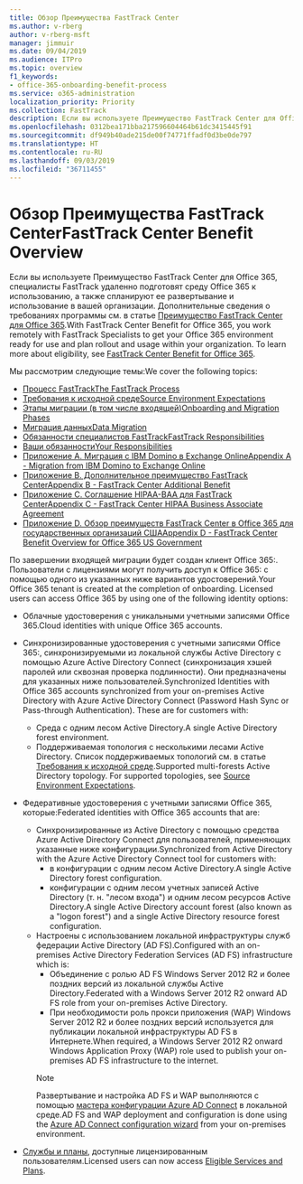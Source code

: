 ```yaml
---
title: Обзор Преимущества FastTrack Center
ms.author: v-rberg
author: v-rberg-msft
manager: jimmuir
ms.date: 09/04/2019
ms.audience: ITPro
ms.topic: overview
f1_keywords:
- office-365-onboarding-benefit-process
ms.service: o365-administration
localization_priority: Priority
ms.collection: FastTrack
description: Если вы используете Преимущество FastTrack Center для Office 365, специалисты FastTrack удаленно подготовят среду Office 365 к использованию, а также спланируют ее развертывание и использование в вашей организации. Дополнительные сведения о требованиях программы см. в статье "Преимущество FastTrack Center для Office 365".
ms.openlocfilehash: 0312bea171bba217596604464b61dc3415445f91
ms.sourcegitcommit: df949b40ade215de00f74771ffadf0d3be0de797
ms.translationtype: HT
ms.contentlocale: ru-RU
ms.lasthandoff: 09/03/2019
ms.locfileid: "36711455"
---
```

# <a name="fasttrack-center-benefit-overview"></a><span data-ttu-id="560e8-104">Обзор Преимущества FastTrack Center</span><span class="sxs-lookup"><span data-stu-id="560e8-104">FastTrack Center Benefit Overview</span></span>

<span data-ttu-id="560e8-p102">Если вы используете Преимущество FastTrack Center для Office 365, специалисты FastTrack удаленно подготовят среду Office 365 к использованию, а также спланируют ее развертывание и использование в вашей организации. Дополнительные сведения о требованиях программы см. в статье [Преимущество FastTrack Center для Office 365](O365-fasttrack-benefit-for-office-365.md).</span><span class="sxs-lookup"><span data-stu-id="560e8-p102">With FastTrack Center Benefit for Office 365, you work remotely with FastTrack Specialists to get your Office 365 environment ready for use and plan rollout and usage within your organization. To learn more about eligibility, see [FastTrack Center Benefit for Office 365](O365-fasttrack-benefit-for-office-365.md).</span></span>
  
<span data-ttu-id="560e8-107">Мы рассмотрим следующие темы:</span><span class="sxs-lookup"><span data-stu-id="560e8-107">We cover the following topics:</span></span>
- [<span data-ttu-id="560e8-108">Процесс FastTrack</span><span class="sxs-lookup"><span data-stu-id="560e8-108">The FastTrack Process</span></span>](O365-fasttrack-process.md) 
- [<span data-ttu-id="560e8-109">Требования к исходной среде</span><span class="sxs-lookup"><span data-stu-id="560e8-109">Source Environment Expectations</span></span>](O365-source-environment-expectations.md)
- [<span data-ttu-id="560e8-110">Этапы миграции (в том числе входящей)</span><span class="sxs-lookup"><span data-stu-id="560e8-110">Onboarding and Migration Phases</span></span>](O365-onboarding-and-migration.md)
- [<span data-ttu-id="560e8-111">Миграция данных</span><span class="sxs-lookup"><span data-stu-id="560e8-111">Data Migration</span></span>](O365-data-migration.md)
- [<span data-ttu-id="560e8-112">Обязанности специалистов FastTrack</span><span class="sxs-lookup"><span data-stu-id="560e8-112">FastTrack Responsibilities</span></span>](O365-fasttrack-responsibilities.md)
- [<span data-ttu-id="560e8-113">Ваши обязанности</span><span class="sxs-lookup"><span data-stu-id="560e8-113">Your Responsibilities</span></span>](O365-your-responsibilities.md) 
- [<span data-ttu-id="560e8-114">Приложение А. Миграция с IBM Domino в Exchange Online</span><span class="sxs-lookup"><span data-stu-id="560e8-114">Appendix A - Migration from IBM Domino to Exchange Online</span></span>](O365-from-ibm-domino-to-exchange-online.md)
- [<span data-ttu-id="560e8-115">Приложение B. Дополнительное преимущество FastTrack Center</span><span class="sxs-lookup"><span data-stu-id="560e8-115">Appendix B - FastTrack Center Additional Benefit</span></span>](O365-fasttrack-additional-benefits.md)
- [<span data-ttu-id="560e8-116">Приложение C. Соглашение HIPAA-BAA для FastTrack Center</span><span class="sxs-lookup"><span data-stu-id="560e8-116">Appendix C - FastTrack Center HIPAA Business Associate Agreement</span></span>](O365-hipaa-business-associate-agreement.md)
- [<span data-ttu-id="560e8-117">Приложение D. Обзор преимуществ FastTrack Center в Office 365 для государственных организаций США</span><span class="sxs-lookup"><span data-stu-id="560e8-117">Appendix D - FastTrack Center Benefit Overview for Office 365 US Government</span></span>](US-Gov-appendix-overview.md)
    
<span data-ttu-id="560e8-p103">По завершении входящей миграции будет создан клиент Office 365:. Пользователи с лицензиями могут получить доступ к Office 365: с помощью одного из указанных ниже вариантов удостоверений.</span><span class="sxs-lookup"><span data-stu-id="560e8-p103">Your Office 365 tenant is created at the completion of onboarding. Licensed users can access Office 365 by using one of the following identity options:</span></span>
- <span data-ttu-id="560e8-120">Облачные удостоверения с уникальными учетными записями Office 365.</span><span class="sxs-lookup"><span data-stu-id="560e8-120">Cloud identities with unique Office 365 accounts.</span></span>
- <span data-ttu-id="560e8-p104">Синхронизированные удостоверения с учетными записями Office 365:, синхронизируемыми из локальной службы Active Directory с помощью Azure Active Directory Connect (синхронизация хэшей паролей или сквозная проверка подлинности). Они предназначены для указанных ниже пользователей.</span><span class="sxs-lookup"><span data-stu-id="560e8-p104">Synchronized Identities with Office 365 accounts synchronized from your on-premises Active Directory with Azure Active Directory Connect (Password Hash Sync or Pass-through Authentication). These are for customers with:</span></span>
  - <span data-ttu-id="560e8-123">Среда с одним лесом Active Directory.</span><span class="sxs-lookup"><span data-stu-id="560e8-123">A single Active Directory forest environment.</span></span>
  - <span data-ttu-id="560e8-p105">Поддерживаемая топология с несколькими лесами Active Directory. Список поддерживаемых топологий см. в статье [Требования к исходной среде](O365-source-environment-expectations.md).</span><span class="sxs-lookup"><span data-stu-id="560e8-p105">Supported multi-forests Active Directory topology. For supported topologies, see [Source Environment Expectations](O365-source-environment-expectations.md).</span></span>
- <span data-ttu-id="560e8-126">Федеративные удостоверения с учетными записями Office 365, которые:</span><span class="sxs-lookup"><span data-stu-id="560e8-126">Federated identities with Office 365 accounts that are:</span></span>
  - <span data-ttu-id="560e8-127">Синхронизированные из Active Directory с помощью средства Azure Active Directory Connect для пользователей, применяющих указанные ниже конфигурации.</span><span class="sxs-lookup"><span data-stu-id="560e8-127">Synchronized from Active Directory with the Azure Active Directory Connect tool for customers with:</span></span>
      - <span data-ttu-id="560e8-128">в конфигурации с одним лесом Active Directory.</span><span class="sxs-lookup"><span data-stu-id="560e8-128">A single Active Directory forest configuration.</span></span>
      - <span data-ttu-id="560e8-129">конфигурации с одним лесом учетных записей Active Directory (т. н. "лесом входа") и одним лесом ресурсов Active Directory.</span><span class="sxs-lookup"><span data-stu-id="560e8-129">A single Active Directory account forest (also known as a "logon forest") and a single Active Directory resource forest configuration.</span></span>
  - <span data-ttu-id="560e8-130">Настроены с использованием локальной инфраструктуры служб федерации Active Directory (AD FS).</span><span class="sxs-lookup"><span data-stu-id="560e8-130">Configured with an on-premises Active Directory Federation Services (AD FS) infrastructure which is:</span></span>
      - <span data-ttu-id="560e8-131">Объединение с ролью AD FS Windows Server 2012 R2 и более поздних версий из локальной службы Active Directory.</span><span class="sxs-lookup"><span data-stu-id="560e8-131">Federated with a Windows Server 2012 R2 onward AD FS role from your on-premises Active Directory.</span></span>
      - <span data-ttu-id="560e8-132">При необходимости роль прокси приложения (WAP) Windows Server 2012 R2 и более поздних версий используется для публикации локальной инфраструктуры AD FS в Интернете.</span><span class="sxs-lookup"><span data-stu-id="560e8-132">When required, a Windows Server 2012 R2 onward Windows Application Proxy (WAP) role used to publish your on-premises AD FS infrastructure to the internet.</span></span>
    > [!NOTE]
    > <span data-ttu-id="560e8-133">Развертывание и настройка AD FS и WAP выполняются с помощью [мастера конфигурации Azure AD Connect](https://go.microsoft.com/fwlink/?linkid=844794) в локальной среде.</span><span class="sxs-lookup"><span data-stu-id="560e8-133">AD FS and WAP deployment and configuration is done using the [Azure AD Connect configuration wizard](https://go.microsoft.com/fwlink/?linkid=844794) from your on-premises environment.</span></span> 
  
- <span data-ttu-id="560e8-134">[Службы и планы](M365-eligible-services-and-plans.md), доступные лицензированным пользователям.</span><span class="sxs-lookup"><span data-stu-id="560e8-134">Licensed users can now access [Eligible Services and Plans](M365-eligible-services-and-plans.md).</span></span>
    

 
